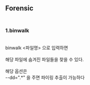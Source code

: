## Forensic <br><br>

### 1.binwalk<br>
<br>
binwalk <파일명> 으로 입력하면
<br><br>
해당 파일에 숨겨진 파일들을 찾을 수 있다.<br>
<br>
해당 옵션은 <br>
--dd=".*"  을 주면 파이링 추출이 가능하다
